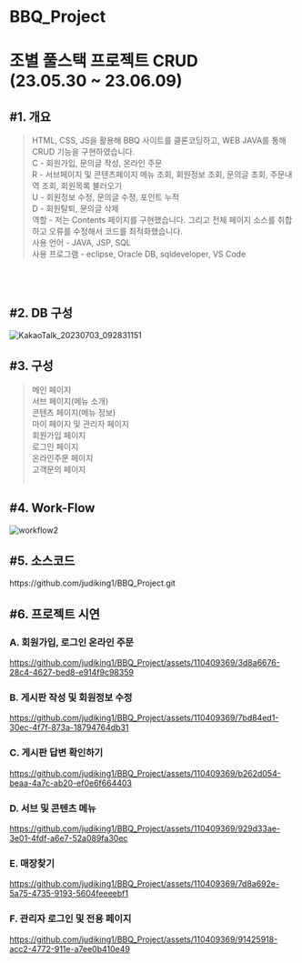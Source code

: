 # BBQ_Project

<h1>
  조별 풀스택 프로젝트 CRUD
  <br>
  (23.05.30 ~ 23.06.09)
</h1>

<h2>#1. 개요</h2>

> HTML, CSS, JS을 활용해 BBQ 사이트를 클론코딩하고, WEB JAVA를 통해 CRUD 기능을 구현하였습니다.<br>
> C - 회원가입, 문의글 작성, 온라인 주문<br>
> R - 서브페이지 및 콘텐츠페이지 메뉴 조회, 회원정보 조회, 문의글 조회, 주문내역 조회, 회원목록 불러오기<br>
> U - 회원정보 수정, 문의글 수정, 포인트 누적<br>
> D - 회원탈퇴, 문의글 삭제<br>
> 역할 - 저는 Contents 페이지를 구현했습니다. 그리고 전체 페이지 소스를 취합하고 오류를 수정해서 코드를 최적화했습니다.<br>
> 사용 언어 - JAVA, JSP, SQL<br>
> 사용 프로그램 - eclipse, Oracle DB, sqldeveloper, VS Code

<br><br>


<h2>#2. DB 구성</h2>

![KakaoTalk_20230703_092831151](https://github.com/judiking1/BBQ_Project/assets/110409369/135815d0-7d96-4a5a-8d65-8c8943379aa3)

<h2>#3. 구성</h2>

> 메인 페이지<br>
> 서브 페이지(메뉴 소개)<br>
> 콘텐츠 페이지(메뉴 정보)<br>
> 마이 페이지 및 관리자 페이지<br>
> 회원가입 페이지<br>
> 로그인 페이지<br>
> 온라인주문 페이지<br>
> 고객문의 페이지
<br><br>



<h2>#4. Work-Flow</h2>

![workflow2](https://github.com/judiking1/BBQ_Project/assets/110409369/ed27b126-b5ef-4955-b18f-8aa5764ce032)

<h2>#5. 소스코드</h2>
https://github.com/judiking1/BBQ_Project.git


<h2>#6. 프로젝트 시연</h2>

  <h3>A. 회원가입, 로그인 온라인 주문</h3>

  https://github.com/judiking1/BBQ_Project/assets/110409369/3d8a6676-28c4-4627-bed8-e914f9c98359

  <h3>B. 게시판 작성 및 회원정보 수정</h3>

  https://github.com/judiking1/BBQ_Project/assets/110409369/7bd84ed1-30ec-4f7f-873a-18794764db31
  
  <h3>C. 게시판 답변 확인하기</h3>

  https://github.com/judiking1/BBQ_Project/assets/110409369/b262d054-beaa-4a7c-ab20-ef0e6f664403

  <h3>D. 서브 및 콘텐츠 메뉴</h3>

  https://github.com/judiking1/BBQ_Project/assets/110409369/929d33ae-3e01-4fdf-a6e7-52a089fa30ec

  <h3>E. 매장찾기</h3>

  https://github.com/judiking1/BBQ_Project/assets/110409369/7d8a692e-5a75-4735-9193-5604feeeebf1

  <h3>F. 관리자 로그인 및 전용 페이지</h3>

  https://github.com/judiking1/BBQ_Project/assets/110409369/91425918-acc2-4772-911e-a7ee0b410e49




